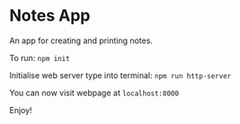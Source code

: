 # Notes App

An app for creating and printing notes.

To run:
`npm init`

Initialise web server type into terminal:
`npm run http-server`

You can now visit webpage at `localhost:8000`

Enjoy!
